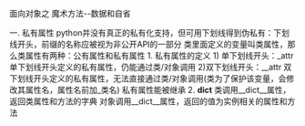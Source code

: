 面向对象之 魔术方法--数据和自省

一. 私有属性
    python并没有真正的私有化支持，但可用下划线得到伪私有：下划线开头，前缀的名称应被视为非公开API的一部分
    类里面定义的变量叫类属性，那么类属性有两种：公有属性和私有属性
    1. 私有属性的定义
        1) 单下划线开头：_attr
            单下划线开头定义的私有属性，仍能通过类/对象调用
        2)双下划线开头：__attr
            双下划线开头定义的私有属性，无法直接通过类/对象调用(类为了保护该变量，会修改其属性名，属性名前加_类名)
        私有属性能被继承
    2. __dict__
        类调用__dict__属性，返回类属性和方法的字典
        对象调用__dict__属性，返回的值为实例相关的属性和方法 